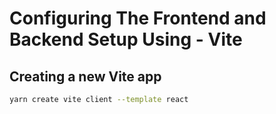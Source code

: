 # Configuring The Frontend and Backend Setup Using - Vite

## Creating a new Vite app

``` sh
yarn create vite client --template react
```
